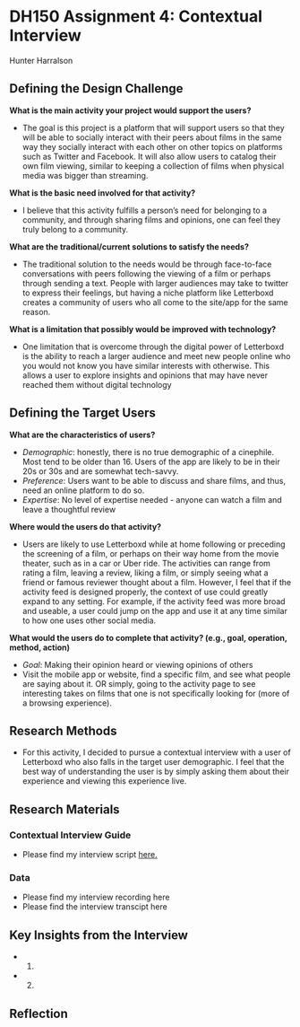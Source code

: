 # DH150 Assignment 4: Contextual Interview
Hunter Harralson

## Defining the Design Challenge

**What is the main activity your project would support the users?** 
- The goal is this project is a platform that will support users so that they will be able to socially interact with their peers about films in the same way they socially interact with each other on other topics on platforms such as Twitter and Facebook. It will also allow users to catalog their own film viewing, similar to keeping a collection of films when physical media was bigger than streaming.

**What is the basic need involved for that activity?**
- I believe that this activity fulfills a person’s need for belonging to a community, and through sharing films and opinions, one can feel they truly belong to a community. 

**What are the traditional/current solutions to satisfy the needs?**
- The traditional solution to the needs would be through face-to-face conversations with peers following the viewing of a film or perhaps through sending a text. People with larger audiences may take to twitter to express their feelings, but having a niche platform like Letterboxd creates a community of users who all come to the site/app for the same reason. 

**What is a limitation that possibly would be improved with technology?**
- One limitation that is overcome through the digital power of Letterboxd is the ability to reach a larger audience and meet new people online who you would not know you have similar interests with otherwise. This allows a user to explore insights and opinions that may have never reached them without digital technology


## Defining the Target Users
**What are the characteristics of users?**
- *Demographic*: honestly, there is no true demographic of a cinephile. Most tend to be older than 16. Users of the app are likely to be in their 20s or 30s and are somewhat tech-savvy.
- *Preference*: Users want to be able to discuss and share films, and thus, need an online platform to do so.
- *Expertise*: No level of expertise needed - anyone can watch a film and leave a thoughtful review

**Where would the users do that activity?**
- Users are likely to use Letterboxd while at home following or preceding the screening of a film, or perhaps on their way home from the movie theater, such as in a car or Uber ride. The activities can range from rating a film, leaving a review, liking a film, or simply seeing what a friend or famous reviewer thought about a film. However, I feel that if the activity feed is designed properly, the context of use could greatly expand to any setting. For example, if the activity feed was more broad and useable, a user could jump on the app and use it at any time similar to how one uses other social media. 

**What would the users do to complete that activity? (e.g., goal, operation, method, action)**
- *Goal*: Making their opinion heard or viewing opinions of others
- Visit the mobile app or website, find a specific film, and see what people are saying about it. OR simply, going to the activity page to see interesting takes on films that one is not specifically looking for (more of a browsing experience).

## Research Methods
- For this activity, I decided to pursue a contextual interview with a user of Letterboxd who also falls in the target user demographic. I feel that the best way of understanding the user is by simply asking them about their experience and viewing this experience live. 

## Research Materials 

### Contextual Interview Guide
- Please find my interview script <a href="https://docs.google.com/document/d/1wFH1ifQyFfyz26gcrTpbewUslKU0K8uH8_tFD_6BD3A/edit?usp=sharing" target="_blank"> here. </a>
### Data
- Please find my interview recording here
- Please find the interview transcipt here

## Key Insights from the Interview
- 1. 
- 2.

## Reflection
